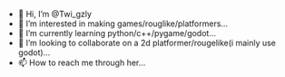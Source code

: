 - 👋 Hi, I’m @Twi_gzly
- 👀 I’m interested in making games/rouglike/platformers...
- 🌱 I’m currently learning python/c++/pygame/godot...
- 💞️ I’m looking to collaborate on a 2d platformer/rougelike(i mainly use godot)...
- 📫 How to reach me through her...

<!---
Twigzly/Twi_gzly is a ✨ special ✨ repository because its `README.md` (this file) appears on your GitHub profile.
You can click the Preview link to take a look at your changes.
--->
<!---

--->
